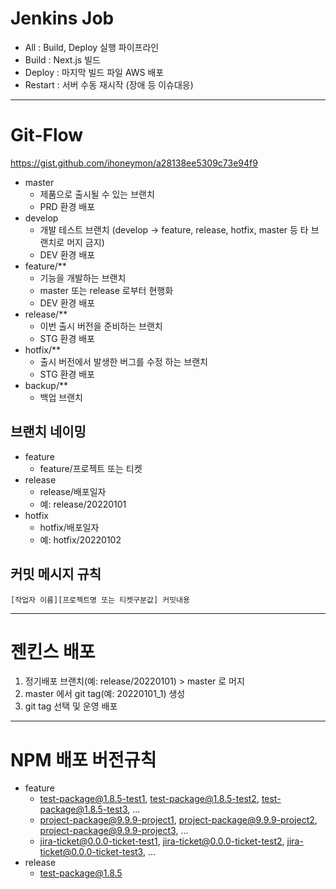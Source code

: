 # Jenkins Job
- All : Build, Deploy 실행 파이프라인  
- Build : Next.js 빌드  
- Deploy : 마지막 빌드 파일 AWS 배포  
- Restart : 서버 수동 재시작 (장애 등 이슈대응)  

-----

# Git-Flow
https://gist.github.com/ihoneymon/a28138ee5309c73e94f9  

- master   
    - 제품으로 출시될 수 있는 브랜치   
    - PRD 환경 배포  
- develop  
    - 개발 테스트 브랜치 (develop -> feature, release, hotfix, master 등 타 브랜치로 머지 금지)  
    - DEV 환경 배포  
- feature/**  
    - 기능을 개발하는 브랜치    
    - master 또는 release 로부터 현행화  
    - DEV 환경 배포    
- release/**  
    - 이번 출시 버전을 준비하는 브랜치   
    - STG 환경 배포  
- hotfix/**  
    - 출시 버전에서 발생한 버그를 수정 하는 브랜치    
    - STG 환경 배포  
- backup/**
    - 백업 브랜치  

## 브랜치 네이밍
- feature 
    - feature/프로젝트 또는 티켓
- release 
    - release/배포일자
    - 예: release/20220101
- hotfix 
    - hotfix/배포일자
    - 예: hotfix/20220102


## 커밋 메시지 규칙
`[작업자 이름][프로젝트명 또는 티켓구분값] 커밋내용`  

-----

# 젠킨스 배포
1. 정기배포 브랜치(예: release/20220101) > master 로 머지  
2. master 에서 git tag(예: 20220101_1) 생성  
3. git tag 선택 및 운영 배포 

-----

# NPM 배포 버전규칙
- feature
    - test-package@1.8.5-test1, test-package@1.8.5-test2, test-package@1.8.5-test3, ...  
    - project-package@9.9.9-project1, project-package@9.9.9-project2, project-package@9.9.9-project3, ...  
    - jira-ticket@0.0.0-ticket-test1, jira-ticket@0.0.0-ticket-test2, jira-ticket@0.0.0-ticket-test3, ...  
- release
    - test-package@1.8.5
